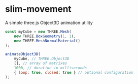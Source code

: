 # slim-movement
A simple three.js Object3D animation utility

```js
const myCube = new THREE.Mesh(
    new THREE.BoxGeometry(1, 1),
    new THREE.MeshNormalMaterial()
);

animateObject3D(
    myCube, // THREE.Object3D
    [], // array of matrixes
    1000, // duration in milliseconds
    { loop: true, closed: true } // optional configuration
);
```